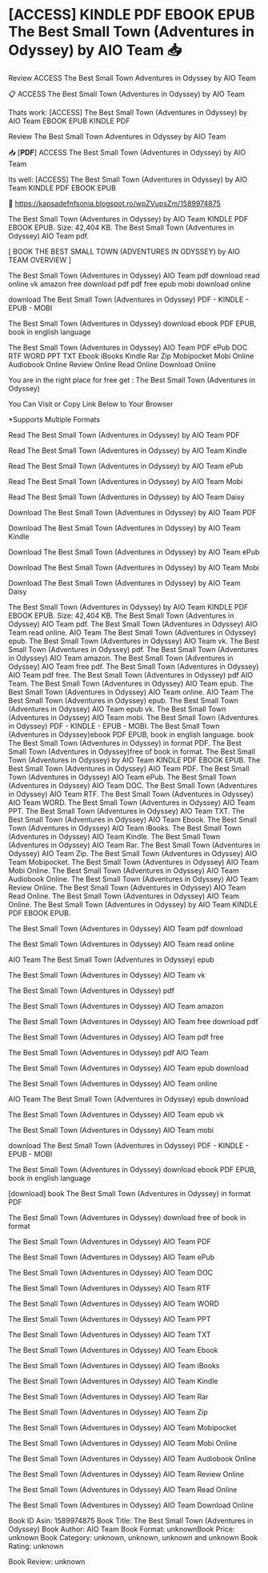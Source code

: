 # [ACCESS] KINDLE PDF EBOOK EPUB The Best Small Town (Adventures in Odyssey) by  AIO Team 📥
Review ACCESS The Best Small Town Adventures in Odyssey by AIO Team

📋 ACCESS The Best Small Town (Adventures in Odyssey) by AIO Team

Thats work: [ACCESS] The Best Small Town (Adventures in Odyssey) by AIO Team EBOOK EPUB KINDLE PDF


Review The Best Small Town Adventures in Odyssey by AIO Team

📥 [𝐏𝐃𝐅] ACCESS The Best Small Town (Adventures in Odyssey) by AIO Team

Its well: [ACCESS] The Best Small Town (Adventures in Odyssey) by AIO Team KINDLE PDF EBOOK EPUB



📢 https://kapsadefnfsonia.blogspot.ro/wpZVupsZm/1589974875



The Best Small Town (Adventures in Odyssey) by AIO Team KINDLE PDF EBOOK EPUB. Size: 42,404 KB. The Best Small Town (Adventures in Odyssey) AIO Team pdf.

[ BOOK THE BEST SMALL TOWN (ADVENTURES IN ODYSSEY) by AIO TEAM OVERVIEW ]

The Best Small Town (Adventures in Odyssey) AIO Team pdf download read online vk amazon free download pdf pdf free epub mobi download online

download The Best Small Town (Adventures in Odyssey) PDF - KINDLE - EPUB - MOBI

The Best Small Town (Adventures in Odyssey) download ebook PDF EPUB, book in english language

The Best Small Town (Adventures in Odyssey) AIO Team PDF ePub DOC RTF WORD PPT TXT Ebook iBooks Kindle Rar Zip Mobipocket Mobi Online Audiobook Online Review Online Read Online Download Online

You are in the right place for free get : The Best Small Town (Adventures in Odyssey)

You Can Visit or Copy Link Below to Your Browser

*Supports Multiple Formats

Read The Best Small Town (Adventures in Odyssey) by AIO Team PDF

Read The Best Small Town (Adventures in Odyssey) by AIO Team Kindle

Read The Best Small Town (Adventures in Odyssey) by AIO Team ePub

Read The Best Small Town (Adventures in Odyssey) by AIO Team Mobi

Read The Best Small Town (Adventures in Odyssey) by AIO Team Daisy

Download The Best Small Town (Adventures in Odyssey) by AIO Team PDF

Download The Best Small Town (Adventures in Odyssey) by AIO Team Kindle

Download The Best Small Town (Adventures in Odyssey) by AIO Team ePub

Download The Best Small Town (Adventures in Odyssey) by AIO Team Mobi

Download The Best Small Town (Adventures in Odyssey) by AIO Team Daisy

The Best Small Town (Adventures in Odyssey) by AIO Team KINDLE PDF EBOOK EPUB. Size: 42,404 KB. The Best Small Town (Adventures in Odyssey) AIO Team pdf. The Best Small Town (Adventures in Odyssey) AIO Team read online. AIO Team The Best Small Town (Adventures in Odyssey) epub. The Best Small Town (Adventures in Odyssey) AIO Team vk. The Best Small Town (Adventures in Odyssey) pdf. The Best Small Town (Adventures in Odyssey) AIO Team amazon. The Best Small Town (Adventures in Odyssey) AIO Team free pdf. The Best Small Town (Adventures in Odyssey) AIO Team pdf free. The Best Small Town (Adventures in Odyssey) pdf AIO Team. The Best Small Town (Adventures in Odyssey) AIO Team epub. The Best Small Town (Adventures in Odyssey) AIO Team online. AIO Team The Best Small Town (Adventures in Odyssey) epub. The Best Small Town (Adventures in Odyssey) AIO Team epub vk. The Best Small Town (Adventures in Odyssey) AIO Team mobi. The Best Small Town (Adventures in Odyssey) PDF - KINDLE - EPUB - MOBI. The Best Small Town (Adventures in Odyssey)ebook PDF EPUB, book in english language. book The Best Small Town (Adventures in Odyssey) in format PDF. The Best Small Town (Adventures in Odyssey)free of book in format. The Best Small Town (Adventures in Odyssey) by AIO Team KINDLE PDF EBOOK EPUB. The Best Small Town (Adventures in Odyssey) AIO Team PDF. The Best Small Town (Adventures in Odyssey) AIO Team ePub. The Best Small Town (Adventures in Odyssey) AIO Team DOC. The Best Small Town (Adventures in Odyssey) AIO Team RTF. The Best Small Town (Adventures in Odyssey) AIO Team WORD. The Best Small Town (Adventures in Odyssey) AIO Team PPT. The Best Small Town (Adventures in Odyssey) AIO Team TXT. The Best Small Town (Adventures in Odyssey) AIO Team Ebook. The Best Small Town (Adventures in Odyssey) AIO Team iBooks. The Best Small Town (Adventures in Odyssey) AIO Team Kindle. The Best Small Town (Adventures in Odyssey) AIO Team Rar. The Best Small Town (Adventures in Odyssey) AIO Team Zip. The Best Small Town (Adventures in Odyssey) AIO Team Mobipocket. The Best Small Town (Adventures in Odyssey) AIO Team Mobi Online. The Best Small Town (Adventures in Odyssey) AIO Team Audiobook Online. The Best Small Town (Adventures in Odyssey) AIO Team Review Online. The Best Small Town (Adventures in Odyssey) AIO Team Read Online. The Best Small Town (Adventures in Odyssey) AIO Team Online. The Best Small Town (Adventures in Odyssey) by AIO Team KINDLE PDF EBOOK EPUB.

The Best Small Town (Adventures in Odyssey) AIO Team pdf download

The Best Small Town (Adventures in Odyssey) AIO Team read online

AIO Team The Best Small Town (Adventures in Odyssey) epub

The Best Small Town (Adventures in Odyssey) AIO Team vk

The Best Small Town (Adventures in Odyssey) pdf

The Best Small Town (Adventures in Odyssey) AIO Team amazon

The Best Small Town (Adventures in Odyssey) AIO Team free download pdf

The Best Small Town (Adventures in Odyssey) AIO Team pdf free

The Best Small Town (Adventures in Odyssey) pdf AIO Team

The Best Small Town (Adventures in Odyssey) AIO Team epub download

The Best Small Town (Adventures in Odyssey) AIO Team online

AIO Team The Best Small Town (Adventures in Odyssey) epub download

The Best Small Town (Adventures in Odyssey) AIO Team epub vk

The Best Small Town (Adventures in Odyssey) AIO Team mobi

download The Best Small Town (Adventures in Odyssey) PDF - KINDLE - EPUB - MOBI

The Best Small Town (Adventures in Odyssey) download ebook PDF EPUB, book in english language

[download] book The Best Small Town (Adventures in Odyssey) in format PDF

The Best Small Town (Adventures in Odyssey) download free of book in format

The Best Small Town (Adventures in Odyssey) AIO Team PDF

The Best Small Town (Adventures in Odyssey) AIO Team ePub

The Best Small Town (Adventures in Odyssey) AIO Team DOC

The Best Small Town (Adventures in Odyssey) AIO Team RTF

The Best Small Town (Adventures in Odyssey) AIO Team WORD

The Best Small Town (Adventures in Odyssey) AIO Team PPT

The Best Small Town (Adventures in Odyssey) AIO Team TXT

The Best Small Town (Adventures in Odyssey) AIO Team Ebook

The Best Small Town (Adventures in Odyssey) AIO Team iBooks

The Best Small Town (Adventures in Odyssey) AIO Team Kindle

The Best Small Town (Adventures in Odyssey) AIO Team Rar

The Best Small Town (Adventures in Odyssey) AIO Team Zip

The Best Small Town (Adventures in Odyssey) AIO Team Mobipocket

The Best Small Town (Adventures in Odyssey) AIO Team Mobi Online

The Best Small Town (Adventures in Odyssey) AIO Team Audiobook Online

The Best Small Town (Adventures in Odyssey) AIO Team Review Online

The Best Small Town (Adventures in Odyssey) AIO Team Read Online

The Best Small Town (Adventures in Odyssey) AIO Team Download Online

Book ID Asin: 1589974875
Book Title: The Best Small Town (Adventures in Odyssey)
Book Author: AIO Team
Book Format: unknownBook Price: unknown
Book Category: unknown, unknown, unknown and unknown
Book Rating: unknown

Book Review: unknown
